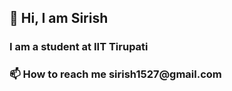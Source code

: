 <h2>👋 Hi, I am Sirish</h2>
<h3>I am a student at IIT Tirupati</h3>
<h3>📫 How to reach me sirish1527@gmail.com</h3>
